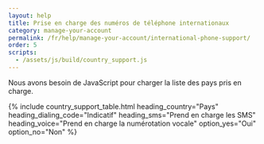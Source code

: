 ```yaml
---
layout: help
title: Prise en charge des numéros de téléphone internationaux
category: manage-your-account
permalink: /fr/help/manage-your-account/international-phone-support/
order: 5
scripts:
  - /assets/js/build/country_support.js
---
```


<noscript>
  Nous avons besoin de JavaScript pour charger la liste des pays pris en charge.
</noscript>

{% include country_support_table.html
           heading_country="Pays"
           heading_dialing_code="Indicatif"
           heading_sms="Prend en charge les SMS"
           heading_voice="Prend en charge la numérotation vocale"
           option_yes="Oui"
           option_no="Non" %}
